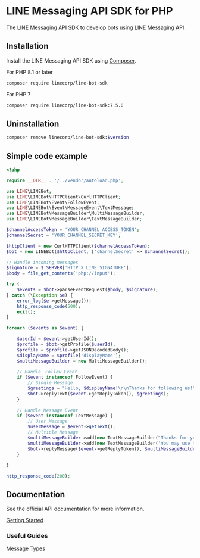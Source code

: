 # LINE Messaging API SDK for PHP

The LINE Messaging API SDK to develop bots using LINE Messaging API.

## Installation

Install the LINE Messaging API SDK using [Composer](https://getcomposer.org/).

For PHP 8.1 or later

```bash
composer require linecorp/line-bot-sdk
```

For PHP 7

```bash
composer require linecorp/line-bot-sdk:7.5.0
```

## Uninstallation
```bash
composer remove linecorp/line-bot-sdk:$version
```

## Simple code example

```php
<?php

require __DIR__ . '/../vendor/autoload.php';

use LINE\LINEBot;
use LINE\LINEBot\HTTPClient\CurlHTTPClient;
use LINE\LINEBot\Event\FollowEvent;
use LINE\LINEBot\Event\MessageEvent\TextMessage;
use LINE\LINEBot\MessageBuilder\MultiMessageBuilder;
use LINE\LINEBot\MessageBuilder\TextMessageBuilder;

$channelAccessToken = 'YOUR_CHANNEL_ACCESS_TOKEN';
$channelSecret = 'YOUR_CHANNEL_SECRET_KEY';

$httpClient = new CurlHTTPClient($channelAccessToken);
$bot = new LINEBot($httpClient, ['channelSecret' => $channelSecret]);

// Handle incoming messages
$signature = $_SERVER['HTTP_X_LINE_SIGNATURE'];
$body = file_get_contents('php://input');

try {
    $events = $bot->parseEventRequest($body, $signature);
} catch (\Exception $e) {
    error_log($e->getMessage());
    http_response_code(500);
    exit();
}

foreach ($events as $event) {

    $userId = $event->getUserId();
    $profile = $bot->getProfile($userId);
    $profile = $profile->getJSONDecodedBody();
    $displayName = $profile['displayName'];
    $multiMessageBuilder = new MultiMessageBuilder();

    // Handle　Follow Event
    if ($event instanceof FollowEvent) {
        // Single Message
        $greetings = "Hello, $displayName!\n\nThanks for following us!";
        $bot->replyText($event->getReplyToken(), $greetings);
    }

    // Handle Message Event
    if ($event instanceof TextMessage) {
        // User Message
        $userMessage = $event->getText();
        // Multiple Message
        $multiMessageBuilder->add(new TextMessageBuilder("Thanks for your message!\n\nYour message:\n$userMessage"));
        $multiMessageBuilder->add(new TextMessageBuilder('You may use the rich menu to interact with me!'));
        $bot->replyMessage($event->getReplyToken(), $multiMessageBuilder);
    }

}

http_response_code(200);

```

## Documentation

See the official API documentation for more information.

[Getting Started](https://github.com/line/line-bot-sdk-php/wiki/Getting-started)

### Useful Guides

[Message Types](https://developers.line.biz/en/docs/messaging-api/message-types/)
